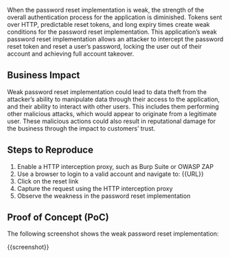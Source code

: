 When the password reset implementation is weak, the strength of the overall authentication process for the application is diminished. Tokens sent over HTTP, predictable reset tokens, and long expiry times create weak conditions for the password reset implementation. This application’s weak password reset implementation allows an attacker to intercept the password reset token and reset a user’s password, locking the user out of their account and achieving full account takeover.

## Business Impact

Weak password reset implementation could lead to data theft from the attacker’s ability to manipulate data through their access to the application, and their ability to interact with other users. This includes them performing other malicious attacks, which would appear to originate from a legitimate user. These malicious actions could also result in reputational damage for the business through the impact to customers’ trust.

## Steps to Reproduce

1. Enable a HTTP interception proxy, such as Burp Suite or OWASP ZAP
1. Use a browser to login to a valid account and navigate to: {{URL}}
1. Click on the reset link
1. Capture the request using the HTTP interception proxy
1. Observe the weakness in the password reset implementation

## Proof of Concept (PoC)

The following screenshot shows the weak password reset implementation:

{{screenshot}}
